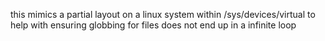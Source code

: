 this mimics a partial layout on a linux system within /sys/devices/virtual to help with ensuring globbing for files does not end up in a infinite loop
